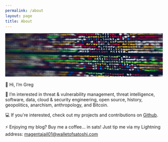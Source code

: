 ```yaml
---
permalink: /about
layout: page
title: About
---
```


<img src="./assets/imgs/pexels-markusspiske-2004161.jpg" width="800px">

👋 Hi, I’m Greg

👀 I’m interested in threat & vulnerability management, threat intelligence, software, data, cloud & security engineering, open source, history, geopolitics, anarchism, anthropology, and Bitcoin.

💻 If you're interested, check out my projects and contributions on [Github](https://github.com/gwilkinson01).

⚡️ Enjoying my blog? Buy me a coffee… in sats! Just tip me via my Lightning address: magentajail01@walletofsatoshi.com   





